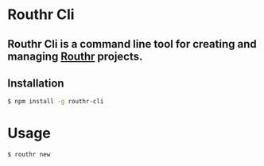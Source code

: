 # Routhr Cli

##  Routhr Cli is a command line tool for creating and managing [Routhr](https://routhr.com) projects.

## Installation

```bash
$ npm install -g routhr-cli
```

# Usage

```bash
$ routhr new